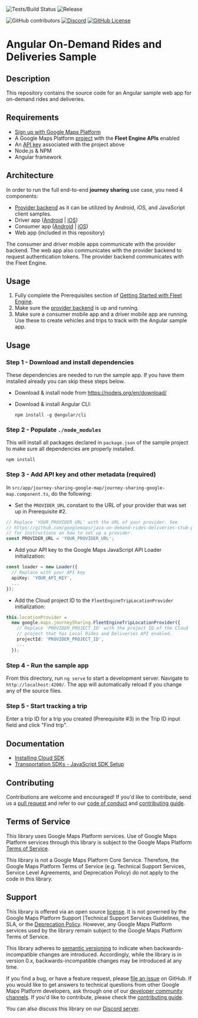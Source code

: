 ![Tests/Build Status](https://github.com/googlemaps/angular-on-demand-rides-deliveries-samples/workflows/Test/badge.svg)
![Release](https://github.com/googlemaps/angular-on-demand-rides-deliveries-samples/workflows/Release/badge.svg)

![GitHub contributors](https://img.shields.io/github/contributors/googlemaps/angular-on-demand-rides-deliveries-samples?color=green)
[![Discord](https://img.shields.io/discord/676948200904589322?color=6A7EC2&logo=discord&logoColor=ffffff)][Discord server]
[![GitHub License](https://img.shields.io/github/license/googlemaps/angular-on-demand-rides-deliveries-samples?color=blue)][license]

# Angular On-Demand Rides and Deliveries Sample

## Description

This repository contains the source code for an Angular sample web app for on-demand rides and deliveries.

## Requirements

* [Sign up with Google Maps Platform]
* A Google Maps Platform [project] with the **Fleet Engine APIs** enabled
* An [API key] associated with the project above
* Node.js & NPM
* Angular framework

## Architecture

In order to run the full end-to-end **journey sharing** use case, you need 4 components:

- [Provider backend](https://github.com/googlemaps/java-on-demand-rides-deliveries-stub-provider)
  as it can be utilized by Android, iOS, and JavaScript client samples.
- Driver app ([Android](https://github.com/googlemaps/android-on-demand-rides-deliveries-samples/) | [iOS](https://github.com/googlemaps/ios-on-demand-rides-deliveries-samples/))
- Consumer app ([Android](https://github.com/googlemaps/android-on-demand-rides-deliveries-samples/) | [iOS](https://github.com/googlemaps/ios-on-demand-rides-deliveries-samples/))
- Web app (included in this repository)

The consumer and driver mobile apps communicate with the provider backend. The web app also communicates with the provider backend to request authentication tokens. The provider backend communicates with the Fleet Engine.

## Usage

1. Fully complete the Prerequisites section of [Getting Started with Fleet Engine](https://developers.google.com/maps/documentation/transportation-logistics/on-demand-rides-deliveries-solution/trip-order-progress/fleet-engine).
1. Make sure the [provider backend](https://github.com/googlemaps/java-on-demand-rides-deliveries-stub-provider)
   is up and running.
1. Make sure a consumer mobile app and a driver mobile app are running. Use these to create vehicles and trips to track with the Angular sample app.

## Usage

### Step 1 - Download and install dependencies

These dependencies are needed to run the sample app. If you have them installed already you can skip these steps below.

- Download & install node from https://nodejs.org/en/download/
- Download & install Angular CLI:

      npm install -g @angular/cli

### Step 2 - Populate `./node_modules`

This will install all packages declared in `package.json` of the sample project to make sure all dependencies are properly installed.

```
npm install
```

### Step 3 - Add API key and other metadata (required)

In `src/app/journey-sharing-google-map/journey-sharing-google-map.component.ts`, do the following:

- Set the `PROVIDER_URL` constant to the URL of your provider  that was set up in Prerequisite #2.

```typescript
// Replace 'YOUR_PROVIDER_URL' with the URL of your provider. See
// https://github.com/googlemaps/java-on-demand-rides-deliveries-stub-provider
// for instructions on how to set up a provider.
const PROVIDER_URL = 'YOUR_PROVIDER_URL';
```

- Add your API key to the Google Maps JavaScript API Loader initialization:

```typescript
const loader = new Loader({
  // Replace with your API key
  apiKey: 'YOUR_API_KEY',
  ...
});
```

- Add the Cloud project ID to the `FleetEngineTripLocationProvider` initialization:

```typescript
this.locationProvider =
  new google.maps.journeySharing.FleetEngineTripLocationProvider({
    // Replace 'PROVIDER_PROJECT_ID' with the project ID of the Cloud
    // project that has Local Rides and Deliveries API enabled.
    projectId: 'PROVIDER_PROJECT_ID',
    ...
  });
```

### Step 4 - Run the sample app

From this directory, run `ng serve` to start a development server. Navigate to `http://localhost:4200/`. The app will automatically reload if you change any of the source files.

### Step 5 - Start tracking a trip

Enter a trip ID for a trip you created (Prerequisite #3) in the Trip ID input field and click "Find trip".

## Documentation

- [Installing Cloud SDK](https://cloud.google.com/sdk/docs/install)
- [Transportation SDKs - JavaScript SDK Setup](https://developers.google.com/maps/documentation/transportation-logistics/on-demand-rides-deliveries-solution/trip-order-progress/consumer-sdk/consumer_sdk_quickstart_javascript)

## Contributing

Contributions are welcome and encouraged! If you'd like to contribute, send us a [pull request] and refer to our [code of conduct] and [contributing guide].

## Terms of Service

This library uses Google Maps Platform services. Use of Google Maps Platform services through this library is subject to the Google Maps Platform [Terms of Service].

This library is not a Google Maps Platform Core Service. Therefore, the Google Maps Platform Terms of Service (e.g. Technical Support Services, Service Level Agreements, and Deprecation Policy) do not apply to the code in this library.

## Support

This library is offered via an open source [license]. It is not governed by the Google Maps Platform Support [Technical Support Services Guidelines, the SLA, or the [Deprecation Policy]. However, any Google Maps Platform services used by the library remain subject to the Google Maps Platform Terms of Service.

This library adheres to [semantic versioning] to indicate when backwards-incompatible changes are introduced. Accordingly, while the library is in version 0.x, backwards-incompatible changes may be introduced at any time.

If you find a bug, or have a feature request, please [file an issue] on GitHub. If you would like to get answers to technical questions from other Google Maps Platform developers, ask through one of our [developer community channels]. If you'd like to contribute, please check the [contributing guide].

You can also discuss this library on our [Discord server].

[API key]: https://developers.google.com/maps/documentation/javascript/get-api-key
[maps-sdk]: https://developers.google.com/maps/documentation/mobility
[documentation]: https://googlemaps.github.io/angular-on-demand-rides-deliveries-samples

[code of conduct]: CODE_OF_CONDUCT.md
[contributing guide]: CONTRIBUTING.md
[Deprecation Policy]: https://cloud.google.com/maps-platform/terms
[developer community channels]: https://developers.google.com/maps/developer-community
[Discord server]: https://discord.gg/jRteCzP
[file an issue]: https://github.com/googlemaps/angular-on-demand-rides-deliveries-samples/issues/new/choose
[license]: LICENSE
[project]: https://developers.google.com/maps/documentation/mobility/fleet-engine/essentials/set-up-fleet/create-project
[pull request]: https://github.com/googlemaps/angular-on-demand-rides-deliveries-samples/compare
[semantic versioning]: https://semver.org
[Sign up with Google Maps Platform]: https://console.cloud.google.com/google/maps-apis/start
[similar inquiry]: https://github.com/googlemaps/angular-on-demand-rides-deliveries-samples/issues
[SLA]: https://cloud.google.com/maps-platform/terms/sla
[Technical Support Services Guidelines]: https://cloud.google.com/maps-platform/terms/tssg
[Terms of Service]: https://cloud.google.com/maps-platform/terms
